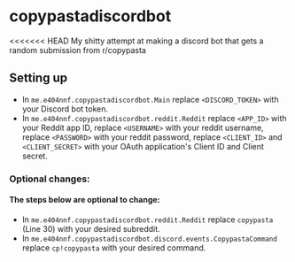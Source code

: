 # copypastadiscordbot
<<<<<<< HEAD
My shitty attempt at making a discord bot that gets a random submission from r/copypasta

## Setting up
- In `me.e404nnf.copypastadiscordbot.Main` replace `<DISCORD_TOKEN>` with your Discord bot token.
- In `me.e404nnf.copypastadiscordbot.reddit.Reddit` replace `<APP_ID>` with your Reddit app ID, replace `<USERNAME>` with your reddit username, replace `<PASSWORD>` with your reddit password, replace `<CLIENT_ID>` and `<CLIENT_SECRET>` with your OAuth application's Client ID and Client secret.
### Optional changes:
#### The steps below are optional to change:
- In `me.e404nnf.copypastadiscordbot.reddit.Reddit` replace `copypasta` (Line 30) with your desired subreddit.
- In `me.e404nnf.copypastadiscordbot.discord.events.CopypastaCommand` replace `cp!copypasta` with your desired command.
